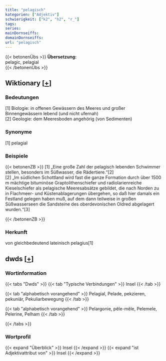 ```yaml
---
title: "pelagisch"
kategorien: ["Adjektiv"]
schwierigkeit: ["k2", "h2", "r_"]
tags:
series:
mainDornseiffs:
domainDornseiffs:
url: "pelagisch"
---
```


{{< betonenÜbs >}}
**Übersetzung:**  
pelagic, pelagial  
{{< /betonenÜbs >}}

## Wiktionary [[+](https://de.wiktionary.org/wiki/pelagisch)]

### Bedeutungen
[1] Biologie: in offenen Gewässern des Meeres und großer Binnengewässern lebend (und nicht ufernah)  
[2] Geologie: dem Meeresboden angehörig (von Sedimenten)  

### Synonyme
[1] pelagial  

### Beispiele
{{< betonenZB >}}
[1] „Eine große Zahl der pelagisch lebenden Schwimmer stellen, besonders im Süßwasser, die Rädertiere.“[2]  
[2] „Im südlichen Schottland wird fast die ganze Formation durch über 1500 m mächtige bituminöse Graptolithenschiefer und radiolarienreiche Kieselschiefer als pelagische Meeresabsätze gebildet, die nach Norden zu in Flachmeer- und Küstenablagerungen übergehen, so daß hier damals ein Festland gelegen haben muß, auf dem dann teilweise in großen Süßwasserseen die Sandsteine des oberdevonischen Oldred abgelagert wurden.“[3]  

{{< /betonenZB >}}
### Herkunft
von gleichbedeutend lateinisch pelagius[1]  



## dwds [[+](https://www.dwds.de/wb/pelagisch)]

### Wortinformation
{{< tabs "Dwds" >}}
{{< tab "Typische Verbindungen" >}}
Insel
{{< /tab >}}

{{< tab "alphabetisch vorangehend" >}}
Pelagial, Pelade, pekzieren, pekuniär, Pekuliarbewegung
{{< /tab >}}

{{< tab "alphabetisch vorangehend" >}}
Pelargonie, pêle-mêle, Pelemele, Pelerine, Pelham
{{< /tab >}}

{{< /tabs >}}

### Wortprofil
{{< expand "Überblick" >}} Insel {{< /expand >}}
{{< expand "ist Adjektivattribut von" >}} Insel {{< /expand >}}

